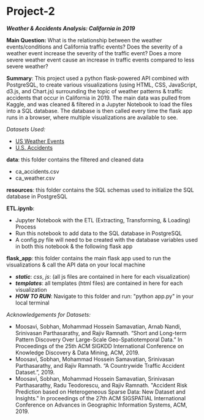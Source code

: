 # Project-2

***Weather & Accidents Analysis: California in 2019***

**Main Question:** What is the relationship between the weather events/conditions and California traffic events? Does the severity of a weather event increase the severity of the traffic event? Does a more severe weather event cause an increase in traffic events compared to less severe weather?

**Summary**: This project used a python flask-powered API combined with PostgreSQL, to create various visualizations (using HTML, CSS, JavaScript, d3.js, and Chart.js) surrounding the topic of weather patterns & traffic accidents that occur in California in 2019. The main data was pulled from Kaggle, and was cleaned & filtered in a Jupyter Notebook to load the files into a SQL database. The database is then called every time the flask app runs in a browser, where multiple visualizations are available to see. 

*Datasets Used:* 
- [US Weather Events](https://www.kaggle.com/sobhanmoosavi/us-weather-events)
- [U.S. Accidents](https://www.kaggle.com/sobhanmoosavi/us-accidents)

**data**: this folder contains the filtered and cleaned data
- ca_accidents.csv
- ca_weather.csv

**resources**: this folder contains the SQL schemas used to initialize the SQL database in PostgreSQL

**ETL.ipynb**: 
- Jupyter Notebook with the ETL (Extracting, Transforming, & Loading) Process
- Run this notebook to add data to the SQL database in PostgreSQL
- A config.py file will need to be created with the database variables used in both this notebook & the following flask app

**flask_app**: this folder contains the main flask app used to run the visualizations & call the API data on your local machine
- ***static***: *css*, *js*: (all js files are contained in here for each visualization)
- ***templates***: all templates (html files) are contained in here for each visualization
- ***HOW TO RUN***: Navigate to this folder and run: "python app.py" in your local terminal


*Acknowledgements for Datasets:*
- Moosavi, Sobhan, Mohammad Hossein Samavatian, Arnab Nandi, Srinivasan Parthasarathy, and Rajiv Ramnath. “Short and Long-term Pattern Discovery Over Large-Scale Geo-Spatiotemporal Data.” In Proceedings of the 25th ACM SIGKDD International Conference on Knowledge Discovery & Data Mining, ACM, 2019.
- Moosavi, Sobhan, Mohammad Hossein Samavatian, Srinivasan Parthasarathy, and Rajiv Ramnath. “A Countrywide Traffic Accident Dataset.”, 2019.
- Moosavi, Sobhan, Mohammad Hossein Samavatian, Srinivasan Parthasarathy, Radu Teodorescu, and Rajiv Ramnath. "Accident Risk Prediction based on Heterogeneous Sparse Data: New Dataset and Insights." In proceedings of the 27th ACM SIGSPATIAL International Conference on Advances in Geographic Information Systems, ACM, 2019.



